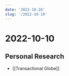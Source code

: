 ```yaml
---
date: '2022-10-10'
slug: '/2022-10-10'
---
```


# 2022-10-10

## Personal Research

- [[Transactional Globe]]
